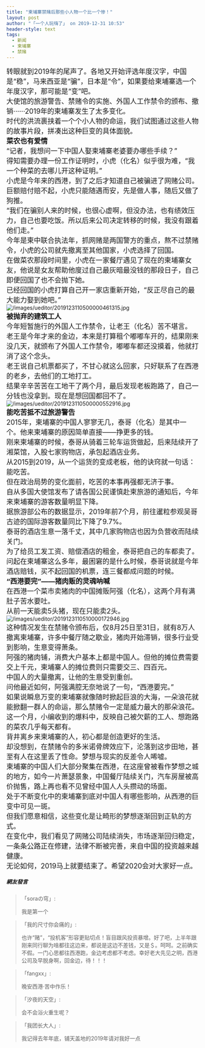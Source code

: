 ```yaml
---
title: "柬埔寨禁赌后那些小人物一个比一个惨！"
layout: post
author: "「一个人玩嗨了」 on 2019-12-31 10:53"
header-style: text
tags:
  - 新闻
  - 柬埔寨
  - 禁赌
---
```


<span style="font-size: 18px;">转眼就到2019年的尾声了。各地又开始评选年度汉字，中国是“稳”，马来西亚是“骗”，日本是“令”，如果要给柬埔寨选一个年度汉字，那可能是“变”吧。</span>
<br>
<span style="font-size: 18px;">大使馆的旅游警告、禁赌令的实施、外国人工作禁令的颁布、撤销······2019年的柬埔寨发生了太多变化。</span>
<br>
<span style="font-size: 18px;">时代的洪流裹挟着一个个小人物的命运，我们试图通过这些人物的故事片段，拼凑出这种巨变的具体面貌。</span>
<br>
<strong><span style="font-size: 18px;">菜农也有爱情</span></strong>
<br>
<span style="font-size: 18px;">“记者，我想问一下中国人娶柬埔寨老婆要办哪些手续？”</span>
<br>
<span style="font-size: 18px;">得知需要办理一份工作证明时，小虎（化名）似乎很为难，“我一个种菜的去哪儿开这种证明。”</span>
<br>
<span style="font-size: 18px;">小虎是今年来的西港，到了之后才知道自己被骗进了网赌公司。</span>
<br>
<span style="font-size: 18px;">巨额赔付赔不起，小虎只能随遇而安，先是做人事，随后又做了狗推。</span>
<br>
<span style="font-size: 18px;">“我们在骗别人来的时候，也很心虚啊，但没办法，也有绩效压力，自己也要吃饭。所以后来公司决定转移的时候，我没有跟着他们走。”</span>
<br>
<span style="font-size: 18px;">今年是柬中联合执法年，抓网赌是两国警方的重点，熬不过禁赌令，小虎的公司就先撤离至其他国家，小虎选择了回国。</span>
<br>
<span style="font-size: 18px;">在做菜农那段时间里，小虎在一家餐厅遇见了现在的柬埔寨女友，他说是女友帮助他度过自己最灰暗最没钱的那段日子，自己即便回国了也不会抛下她。</span>
<br>
<span style="font-size: 18px;">已经回国的小虎打算自己开一家店重新开始，“反正尽自己的最大能力娶到她吧。”</span>
<br>
<img src="http://images.feileyuan.com/images/ueditor/2019123110500000461315.jpg" title="/images/ueditor/2019123110500000461315.jpg" alt="/images/ueditor/2019123110500000461315.jpg">
<br>
<strong><span style="font-size: 18px;">被抛弃的建筑工人</span></strong>
<br>
<span style="font-size: 18px;">今年短暂施行的外国人工作禁令，让老王（化名）苦不堪言。</span>
<br>
<span style="font-size: 18px;">老王是今年才来的金边，本来是打算租个嘟嘟车开的，结果刚来没几天，就颁布了外国人工作禁令，嘟嘟车都还没摸着，他就打消了这个念头。</span>
<br>
<span style="font-size: 18px;">老王说自己机票都买了，不甘心就这么回家，只好联系了在西港的老乡，去他们的工地打工。</span>
<br>
<span style="font-size: 18px;">结果辛辛苦苦在工地干了两个月，最后发现老板跑路了，自己一分钱也没拿到。现在是想回国都回不了。</span>
<br>
<img src="http://images.feileyuan.com/images/ueditor/2019123110500000552916.jpg" title="/images/ueditor/2019123110500000552916.jpg" alt="/images/ueditor/2019123110500000552916.jpg">
<br>
<strong><span style="font-size: 18px;">能吃苦抵不过旅游警告</span></strong>
<br>
<span style="font-size: 18px;">2015年，柬埔寨的中国人寥寥无几，泰哥（化名）是其中一个。他来柬埔寨的原因简单直接——挣更多的钱。</span>
<br>
<span style="font-size: 18px;">刚来柬埔寨的时候，泰哥从骑着三轮车运货做起，后来陆续开了湘菜馆，入股七家购物店，承包起酒店业务。</span>
<br>
<span style="font-size: 18px;">从2015到2019，从一个运货的变成老板，他的诀窍就一句话：能吃苦。</span>
<br>
<span style="font-size: 18px;">但在政治局势的变化面前，吃苦的本事再强都无济于事。</span>
<br>
<span style="font-size: 18px;">自从多国大使馆发布了请各国公民谨慎赴柬旅游的通知后，今年来柬埔寨的游客数量明显下降。</span>
<br>
<span style="font-size: 18px;">据旅游部公布的数据显示，2019年前7个月，前往暹粒参观吴哥古迹的国际游客数量同比下降了9.7%。</span>
<br>
<span style="font-size: 18px;">泰哥的酒店生意一落千丈，其中几家购物店也因为负营收而陆续关门。</span>
<br>
<span style="font-size: 18px;">为了给员工发工资、赔偿酒店的租金，泰哥把自己的车都卖了。</span>
<br>
<span style="font-size: 18px;">问起在柬埔寨这么多年，最困窘的是什么时候，泰哥说就是今年酒店赔钱，买不起回国的机票，连三餐都成问题的时候。</span>
<br>
<strong><span style="font-size: 18px;">“西港要完”——猪肉贩的灵魂呐喊</span></strong>
<br>
<span style="font-size: 18px;">在西港一个菜市卖猪肉的中国摊贩阿强（化名），这两个月有满肚子苦水要吐。</span>
<br>
<span style="font-size: 18px;">从前一天能卖5头猪，现在只能卖2头。</span>
<br>
<img src="http://images.feileyuan.com/images/ueditor/2019123110510000172946.jpg" title="/images/ueditor/2019123110510000172946.jpg" alt="/images/ueditor/2019123110510000172946.jpg">
<br>
<span style="font-size: 18px;">这种情况发生在禁赌令颁布后，仅8月25日至31日，就有8万人撤离柬埔寨，许多中餐厅随之歇业，猪肉开始滞销，很多行业受到影响，生意变得萧条。</span>
<br>
<span style="font-size: 18px;">阿强的猪肉铺，消费大户基本上都是中国人。但他的摊位费需要交上千元，柬埔寨人的摊位费则只需要交三、四百元。</span>
<br>
<span style="font-size: 18px;">中国人的大量撤离，让他的生意受到重创。</span>
<br>
<span style="font-size: 18px;">问他最近如何，阿强满腔无奈地说了一句，“西港要完。”</span>
<br>
<span style="font-size: 18px;">如果说瞬息万变的柬埔寨就像随时掀起巨浪的大海，一朵浪花就能掀翻一群人的命运，那么禁赌令一定是威力最大的那朵浪花。</span>
<br>
<span style="font-size: 18px;">这一个月，小编收到的爆料中，反映自己被欠薪的工人、想跑路的菜农几乎每天都有。</span>
<br>
<span style="font-size: 18px;">背井离乡来柬埔寨的人，初心都是创造更好的生活。</span>
<br>
<span style="font-size: 18px;">却没想到，在禁赌令的多米诺骨牌效应下，沦落到这步田地，甚至有人在这里丢了性命。梦想与现实的反差令人唏嘘。</span>
<br>
<span style="font-size: 18px;">柬埔寨的中国人们大部分聚集在西港，在这座曾被看作梦想之城的地方，如今一片萧瑟景象，中国餐厅陆续关门，汽车房屋被高价抛售，路上再也看不见曾经中国人人头攒动的场面。</span>
<br>
<span style="font-size: 18px;">处于不断变化中的柬埔寨到底对中国人有哪些影响，从西港的巨变中可见一斑。</span>
<br>
<span style="font-size: 18px;">但我们愿意相信，这些变化是让畸形的梦想逐渐回到正轨的方式。</span>
<br>
<span style="font-size: 18px;">在变化中，我们看见了网赌公司陆续消失，市场逐渐回归稳定，一条条公路正在修建，法律不断被完善，来自中国的投资越来越健康。</span>
<br>
<span style="font-size: 18px;">无论如何，2019马上就要结束了。希望2020会对大家好一点。</span>
<input type="hidden" value="菲乐园提供"><br>

##### 網友發言 
> 「soraの穹」:
> <p>我是第一个</p>

> 「我的尺寸你会痛的」:
> <p>也许“赌”，“投机客”形容更贴切点！盲目跟风投资暴增。好了吧，上半年跟刚来同行聊为啥都往这边来，都说是这边不差钱，又是＄。呵呵。之前确实不假。一门心思都往西港跑，金边考虑都不考虑。幸好老大先见之明，西港公司及早脱身啊，回金边，待！！！</p>

> 「fangxx」:
> <p>晚安西港·苦中作乐！</p>

> 「汐夜的天空」:
> <p>会不会浴火重生呢？</p>

> 「我团长大人」:
> <p>我记得去年年底，铺天盖地的2019年请对我好一点</p>


